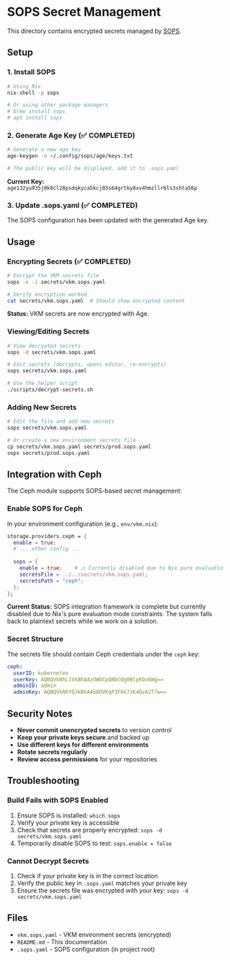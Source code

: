 # SOPS Secret Management

This directory contains encrypted secrets managed by [SOPS](https://github.com/mozilla/sops).

## Setup

### 1. Install SOPS

```bash
# Using Nix
nix-shell -p sops

# Or using other package managers
# brew install sops
# apt install sops
```

### 2. Generate Age Key (✅ COMPLETED)

```bash
# Generate a new age key
age-keygen -o ~/.config/sops/age/keys.txt

# The public key will be displayed, add it to .sops.yaml
```

**Current Key:** `age132yu935j0k8cl28psdqkyca5kcj03s64grtky8xv4hmzllr6ls3shta56p`

### 3. Update .sops.yaml (✅ COMPLETED)

The SOPS configuration has been updated with the generated Age key.

## Usage

### Encrypting Secrets (✅ COMPLETED)

```bash
# Encrypt the VKM secrets file
sops -e -i secrets/vkm.sops.yaml

# Verify encryption worked
cat secrets/vkm.sops.yaml  # Should show encrypted content
```

**Status:** VKM secrets are now encrypted with Age.

### Viewing/Editing Secrets

```bash
# View decrypted secrets
sops -d secrets/vkm.sops.yaml

# Edit secrets (decrypts, opens editor, re-encrypts)
sops secrets/vkm.sops.yaml

# Use the helper script
./scripts/decrypt-secrets.sh
```

### Adding New Secrets

```bash
# Edit the file and add new secrets
sops secrets/vkm.sops.yaml

# Or create a new environment secrets file
cp secrets/vkm.sops.yaml secrets/prod.sops.yaml
sops secrets/prod.sops.yaml
```

## Integration with Ceph

The Ceph module supports SOPS-based secret management:

### Enable SOPS for Ceph

In your environment configuration (e.g., `env/vkm.nix`):

```nix
storage.providers.ceph = {
  enable = true;
  # ... other config ...
  
  sops = {
    enable = true;    # ⚠️ Currently disabled due to Nix pure evaluation constraints
    secretsFile = ../../secrets/vkm.sops.yaml;
    secretsPath = "ceph";
  };
};
```

**Current Status:** SOPS integration framework is complete but currently disabled due to Nix's pure evaluation mode constraints. The system falls back to plaintext secrets while we work on a solution.

### Secret Structure

The secrets file should contain Ceph credentials under the `ceph` key:

```yaml
ceph:
  userID: kubernetes
  userKey: AQBQVkNhL1VkBhAAzOWOCpQNbCOg0BlpKQv6Wg==
  adminID: admin
  adminKey: AQBQVkNhYQJkBhAAb8OVKqP3F6k7zK4OvA2T7w==
```

## Security Notes

- **Never commit unencrypted secrets** to version control
- **Keep your private keys secure** and backed up
- **Use different keys for different environments**
- **Rotate secrets regularly**
- **Review access permissions** for your repositories

## Troubleshooting

### Build Fails with SOPS Enabled

1. Ensure SOPS is installed: `which sops`
2. Verify your private key is accessible
3. Check that secrets are properly encrypted: `sops -d secrets/vkm.sops.yaml`
4. Temporarily disable SOPS to test: `sops.enable = false`

### Cannot Decrypt Secrets

1. Check if your private key is in the correct location
2. Verify the public key in `.sops.yaml` matches your private key
3. Ensure the secrets file was encrypted with your key: `sops -d secrets/vkm.sops.yaml`

## Files

- `vkm.sops.yaml` - VKM environment secrets (encrypted)
- `README.md` - This documentation
- `.sops.yaml` - SOPS configuration (in project root)